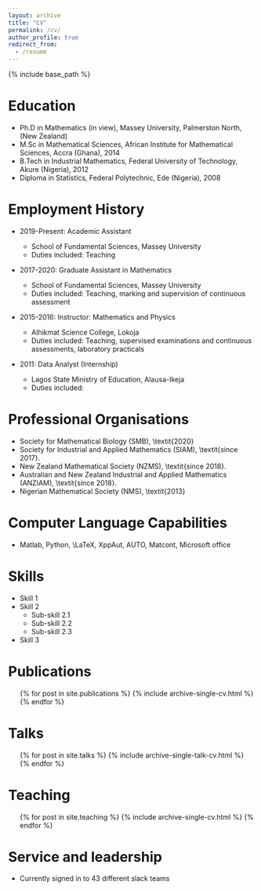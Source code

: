 ```yaml
---
layout: archive
title: "CV"
permalink: /cv/
author_profile: true
redirect_from:
  - /resume
---
```


{% include base_path %}

Education
======
* Ph.D in Mathematics (in view), Massey University, Palmerston North, (New Zealand)
* M.Sc in Mathematical Sciences, African Institute for Mathematical Sciences, Accra (Ghana), 2014
* B.Tech in Industrial Mathematics, Federal University of Technology, Akure (Nigeria), 2012
* Diploma in Statistics, Federal Polytechnic, Ede (Nigeria), 2008

Employment History
======
* 2019-Present: Academic Assistant
  * School of Fundamental Sciences, Massey University
  * Duties included: Teaching
  
* 2017-2020: Graduate Assistant in Mathematics
  * School of Fundamental Sciences, Massey University
  * Duties included: Teaching, marking and supervision of continuous assessment
  
* 2015-2016: Instructor: Mathematics and Physics
  * Alhikmat Science College, Lokoja
  * Duties included: Teaching, supervised examinations and continuous assessments, laboratory practicals
  
* 2011: Data Analyst (Internship)
  * Lagos State Ministry of Education, Alausa-Ikeja
  * Duties included: 
  
 Professional Organisations
 ====
  * Society for Mathematical Biology (SMB), \textit{2020}
  * Society for Industrial and Applied Mathematics (SIAM), \textit{since 2017}.
  * New Zealand Mathematical Society (NZMS), \textit{since 2018}.
  * Australian and New Zealand Industrial and Applied Mathematics (ANZIAM), \textit{since 2018}.
  * Nigerian Mathematical Society (NMS), \textit{2013}
  
 Computer Language Capabilities
 ===
 * Matlab, Python, \LaTeX, XppAut, AUTO, Matcont, Microsoft office
  
  
Skills
======
* Skill 1
* Skill 2
  * Sub-skill 2.1
  * Sub-skill 2.2
  * Sub-skill 2.3
* Skill 3

Publications
======
  <ul>{% for post in site.publications %}
    {% include archive-single-cv.html %}
  {% endfor %}</ul>
  
Talks
======
  <ul>{% for post in site.talks %}
    {% include archive-single-talk-cv.html %}
  {% endfor %}</ul>
  
Teaching
======
  <ul>{% for post in site.teaching %}
    {% include archive-single-cv.html %}
  {% endfor %}</ul>
  
Service and leadership
======
* Currently signed in to 43 different slack teams
